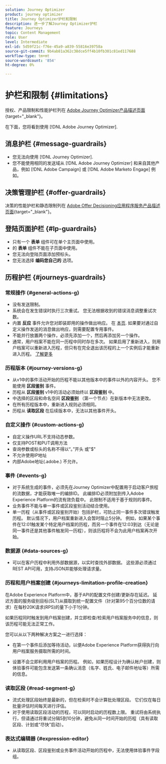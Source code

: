 ```yaml
---
solution: Journey Optimizer
product: journey optimizer
title: Journey Optimizer护栏和限制
description: 进一步了解Journey Optimizer护栏
feature: Journeys
topic: Content Management
role: User
level: Intermediate
exl-id: 5d59f21c-f76e-45a9-a839-55816e39758a
source-git-commit: 9b4ab81a362c38dce5ff4b10fb301c81ed117688
workflow-type: tm+mt
source-wordcount: '854'
ht-degree: 0%

---
```


# 护栏和限制 {#limitations}

授权、产品限制和性能护栏列在 [Adobe Journey Optimizer产品描述页面](https://helpx.adobe.com/legal/product-descriptions/adobe-journey-optimizer.html){target=&quot;_blank&quot;}。

在下面，您将看到使用 [!DNL Adobe Journey Optimizer].

## 消息护栏 {#message-guardrails}

* 您无法向使用 [!DNL Journey Optimizer].
* 您不能使用相同的发送域从 [!DNL Adobe Journey Optimizer] 和来自其他产品，例如 [!DNL Adobe Campaign] 或 [!DNL Adobe Marketo Engage] 例如。


## 决策管理护栏 {#offer-guardrails}

决策的性能护栏和静态限制列在 [Adobe Offer Decisioning应用程序服务产品描述页面](https://helpx.adobe.com/legal/product-descriptions/offer-decisioning-app-service.html){target=&quot;_blank&quot;}。


## 登陆页面护栏 {#lp-guardrails}

* 只有一个 **表单** 组件可在单个主页面中使用。
* 的 **表单** 组件不能在子页面中使用。
* 您无法向登陆页面添加预标头。
* 您无法选择 **编码您自己的** 选项。

## 历程护栏 {#journeys-guardrails}

### 常规操作 {#general-actions-g}

* 没有发送限制。
* 系统会在发生错误时执行三次重试。 您无法根据收到的错误消息调整重试次数。
* 内置 **反应** 事件允许您对即装即用的操作做出响应。 在 [本页](../building-journeys/reaction-events.md). 如果要对通过自定义操作发送的消息做出响应，则需要配置专用事件。
* 不能并行放置两个操作，必须先添加一个，然后再添加另一个操作。
* 通常，用户档案不能在同一历程中同时存在多次。 如果启用了重新进入，则用户档案可以重新进入历程，但只有在完全退出该历程的上一个实例后才能重新进入历程。 [了解更多](../building-journeys/end-journey.md)

### 历程版本 {#journey-versions-g}

* 从v1中的事件活动开始的历程不能以其他版本中的事件以外的内容开头。 您不能使用 **区段鉴别** 事件。
* 历程从 **区段鉴别** v1中的活动必须始终以 **区段鉴别** 中。
* 中选择的区段和命名空间 **区段鉴别** （第一个节点）在新版本中无法更改。
* 在所有历程版本中，重新进入规则必须相同。
* 历程从 **读取区段** 在后续版本中，无法以其他事件开头。

### 自定义操作 {#custom-actions-g}

* 自定义操作URL不支持动态参数。
* 仅支持POST和PUT调用方法
* 查询参数或标头的名称不得以“。”开头 或&quot;$&quot;
* 不允许使用IP地址
* 内部Adobe地址(.adobe.) 不允许。

### 事件 {#events-g}

* 对于系统生成的事件，必须先在Journey Optimizer中配置用于启动客户旅程的流数据，才能获取唯一的编排ID。 此编排ID必须附加到传入Adobe Experience Platform的流有效负载中。 此限制不适用于基于规则的事件。
* 业务事件不能与单一事件或区段鉴别活动结合使用。
* 单一历程（从事件或区段鉴别开始）包括护栏，可防止同一事件多次错误触发历程。 默认情况下，用户档案重新进入会暂时阻止5分钟。 例如，如果某个事件在12:01触发某个特定用户档案的历程，而另一个事件在12:03到达（无论是同一事件还是其他事件触发同一历程），则该历程将不会为此用户档案再次开始。

### 数据源 {#data-sources-g}

* 可以在客户历程中利用外部数据源，以实时查找外部数据。 这些源必须通过REST API可用，支持JSON并能够处理请求量。

### 历程和用户档案创建 {#journeys-limitation-profile-creation}

在Adobe Experience Platform中，基于API的配置文件创建/更新存在延迟。 延迟方面的服务级别目标(SLT)从摄取到统一配置文件（针对第95个百分位数的请求）在每秒20K请求(RPS)的量下小于1分钟。

如果历程同时触发到用户档案创建，并立即检查/检索用户档案服务中的信息，则该历程可能无法正常工作。

您可以从以下两种解决方案之一进行选择：

* 在第一个事件后添加等待活动，以便Adobe Experience Platform获得执行向用户档案服务摄取所需的时间。

* 设置不会立即利用用户档案的历程。 例如，如果历程设计为确认帐户创建，则体验事件可能包含发送第一条确认消息（名字、姓氏、电子邮件地址等）所需的信息。

### 读取区段 {#read-segment-g}

* 流式处理区段始终是最新的，但在检索时不会计算批处理区段。 它们仅在每日批量评估时间每天进行评估。
* 对于使用读取区段活动的历程，可以同时启动的历程数上限。 重试将由系统执行，但请通过将重试分隔5到10分钟，避免从同一时间开始的历程（具有读取区段、计划或“尽快”启动）。

### 表达式编辑器 {#expression-editor}

* 从读取区段、区段鉴别或业务事件活动开始的历程中，无法使用体验事件字段组。

